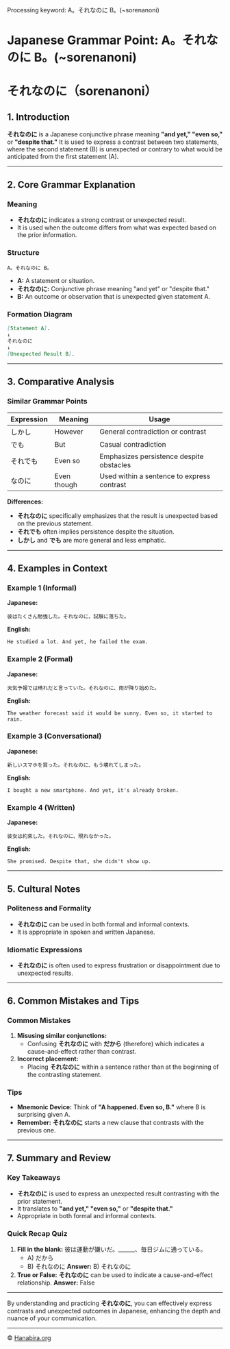 Processing keyword: A。それなのに B。(~sorenanoni)
# Japanese Grammar Point: A。それなのに B。(~sorenanoni)
# それなのに（sorenanoni）
## 1. Introduction
**それなのに** is a Japanese conjunctive phrase meaning **"and yet," "even so,"** or **"despite that."** It is used to express a contrast between two statements, where the second statement (B) is unexpected or contrary to what would be anticipated from the first statement (A).

---
## 2. Core Grammar Explanation
### Meaning
- **それなのに** indicates a strong contrast or unexpected result.
- It is used when the outcome differs from what was expected based on the prior information.
### Structure
```plaintext
A。それなのに B。
```
- **A:** A statement or situation.
- **それなのに:** Conjunctive phrase meaning "and yet" or "despite that."
- **B:** An outcome or observation that is unexpected given statement A.
### Formation Diagram
```markdown
[Statement A].
↓
それなのに
↓
[Unexpected Result B].
```
---
## 3. Comparative Analysis
### Similar Grammar Points
| Expression      | Meaning               | Usage                                   |
|-----------------|-----------------------|-----------------------------------------|
| しかし          | However               | General contradiction or contrast       |
| でも            | But                   | Casual contradiction                    |
| それでも        | Even so               | Emphasizes persistence despite obstacles|
| なのに          | Even though           | Used within a sentence to express contrast|
**Differences:**
- **それなのに** specifically emphasizes that the result is unexpected based on the previous statement.
- **それでも** often implies persistence despite the situation.
- **しかし** and **でも** are more general and less emphatic.
---
## 4. Examples in Context
### Example 1 (Informal)
**Japanese:**
```plaintext
彼はたくさん勉強した。それなのに、試験に落ちた。
```
**English:**
```plaintext
He studied a lot. And yet, he failed the exam.
```
### Example 2 (Formal)
**Japanese:**
```plaintext
天気予報では晴れだと言っていた。それなのに、雨が降り始めた。
```
**English:**
```plaintext
The weather forecast said it would be sunny. Even so, it started to rain.
```
### Example 3 (Conversational)
**Japanese:**
```plaintext
新しいスマホを買った。それなのに、もう壊れてしまった。
```
**English:**
```plaintext
I bought a new smartphone. And yet, it's already broken.
```
### Example 4 (Written)
**Japanese:**
```plaintext
彼女は約束した。それなのに、現れなかった。
```
**English:**
```plaintext
She promised. Despite that, she didn't show up.
```
---
## 5. Cultural Notes
### Politeness and Formality
- **それなのに** can be used in both formal and informal contexts.
- It is appropriate in spoken and written Japanese.
### Idiomatic Expressions
- **それなのに** is often used to express frustration or disappointment due to unexpected results.
---
## 6. Common Mistakes and Tips
### Common Mistakes
1. **Misusing similar conjunctions:**
   - Confusing **それなのに** with **だから** (therefore) which indicates a cause-and-effect rather than contrast.
2. **Incorrect placement:**
   - Placing **それなのに** within a sentence rather than at the beginning of the contrasting statement.
### Tips
- **Mnemonic Device:** Think of **"A happened. Even so, B."** where B is surprising given A.
- **Remember:** **それなのに** starts a new clause that contrasts with the previous one.
---
## 7. Summary and Review
### Key Takeaways
- **それなのに** is used to express an unexpected result contrasting with the prior statement.
- It translates to **"and yet," "even so,"** or **"despite that."**
- Appropriate in both formal and informal contexts.
### Quick Recap Quiz
1. **Fill in the blank:**
   彼は運動が嫌いだ。______、毎日ジムに通っている。
   - A) だから
   - B) それなのに
   **Answer:** B) それなのに
2. **True or False:**
   **それなのに** can be used to indicate a cause-and-effect relationship.
   **Answer:** False
---
By understanding and practicing **それなのに**, you can effectively express contrasts and unexpected outcomes in Japanese, enhancing the depth and nuance of your communication.


---

© [Hanabira.org](https://hanabira.org)
